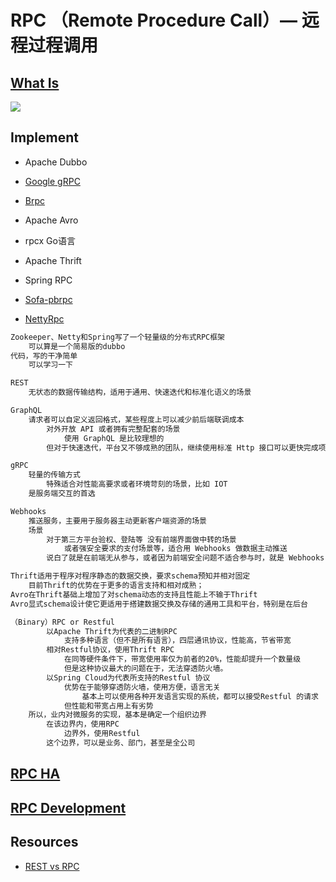 # RPC （Remote Procedure Call）— 远程过程调用

## [What Is](WhatIs.md)

![](z_pic/RPC-arch.jpeg)

## Implement
* Apache Dubbo
* [Google gRPC](gRPC/README.md) 
* [Brpc](https://github.com/SunnnyChan/sc.drill-code/tree/master/infra/brpc)
* Apache Avro
* rpcx Go语言
* Apache Thrift
* Spring RPC
* [Sofa-pbrpc](https://github.com/baidu/sofa-pbrpc)

* [NettyRpc](https://github.com/luxiaoxun/NettyRpc)
```md
Zookeeper、Netty和Spring写了一个轻量级的分布式RPC框架
	可以算是一个简易版的dubbo
代码，写的干净简单
	可以学习一下
```

```md
REST
	无状态的数据传输结构，适用于通用、快速迭代和标准化语义的场景

GraphQL
	请求者可以自定义返回格式，某些程度上可以减少前后端联调成本
		对外开放 API 或者拥有完整配套的场景
			使用 GraphQL 是比较理想的
		但对于快速迭代，平台又不够成熟的团队，继续使用标准 Http 接口可以更快完成项目

gRPC
	轻量的传输方式
		特殊适合对性能高要求或者环境苛刻的场景，比如 IOT
	是服务端交互的首选

Webhooks
	推送服务，主要用于服务器主动更新客户端资源的场景
	场景
		对于第三方平台验权、登陆等 没有前端界面做中转的场景
			或者强安全要求的支付场景等，适合用 Webhooks 做数据主动推送
		说白了就是在前端无从参与，或者因为前端安全问题不适合参与时，就是 Webhooks 的场景
```
```md
Thrift适用于程序对程序静态的数据交换，要求schema预知并相对固定
	目前Thrift的优势在于更多的语言支持和相对成熟；
Avro在Thrift基础上增加了对schema动态的支持且性能上不输于Thrift
Avro显式schema设计使它更适用于搭建数据交换及存储的通用工具和平台，特别是在后台
```
```md
（Binary）RPC or Restful
		以Apache Thrift为代表的二进制RPC
			支持多种语言（但不是所有语言），四层通讯协议，性能高，节省带宽
		相对Restful协议，使用Thrift RPC
			在同等硬件条件下，带宽使用率仅为前者的20%，性能却提升一个数量级
			但是这种协议最大的问题在于，无法穿透防火墙。
		以Spring Cloud为代表所支持的Restful 协议
			优势在于能够穿透防火墙，使用方便，语言无关
				基本上可以使用各种开发语言实现的系统，都可以接受Restful 的请求
			但性能和带宽占用上有劣势
	所以，业内对微服务的实现，基本是确定一个组织边界
		在该边界内，使用RPC
			边界外，使用Restful
		这个边界，可以是业务、部门，甚至是全公司
```

## [RPC HA](HA/README.md)

## [RPC Development](dev/README.md)

## Resources
* [REST vs RPC](https://www.linkedin.com/pulse/rest-vs-rpc-soa-showdown-joshua-hartman)
